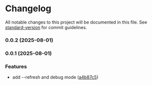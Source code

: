 # Changelog

All notable changes to this project will be documented in this file. See [standard-version](https://github.com/conventional-changelog/standard-version) for commit guidelines.

### 0.0.2 (2025-08-01)

### 0.0.1 (2025-08-01)


### Features

* add --refresh and debug mode ([a4b87c5](https://github.com/kikobeats/awsctx/commit/a4b87c5efd5ae2dc6fbe9225338576f533905f16))
